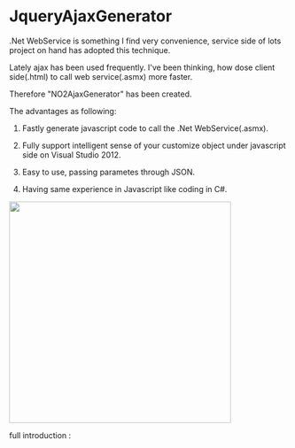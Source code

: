 JqueryAjaxGenerator
===================

.Net WebService is something I find very convenience, service side of lots project on hand has adopted this technique.

Lately ajax has been used frequently. I've been thinking, how dose client side(.html) to call web service(.asmx) more faster.

Therefore "NO2AjaxGenerator" has been created.

The advantages as following:

1. Fastly generate javascript code to call the .Net WebService(.asmx).

2. Fully support intelligent sense of your customize object under javascript side on Visual Studio 2012.

3. Easy to use, passing parametes through JSON.

4. Having same experience in Javascript like coding in C#.

<img src='http://lh4.ggpht.com/-Qf2I0IxHUow/Ub68xREQYyI/AAAAAAAAFR0/lQmygBSfglY/2013-06-17_144918_thumb%25255B1%25255D.jpg?imgmax=800' style='width:400px' />

full introduction : 
